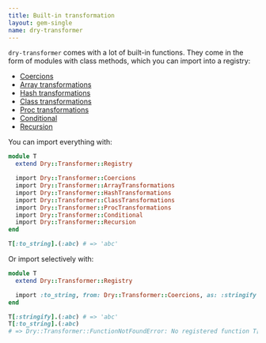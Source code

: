 ```yaml
---
title: Built-in transformation
layout: gem-single
name: dry-transformer
---
```


`dry-transformer` comes with a lot of built-in functions. They come in the form of modules with class methods, which you can import into a registry:

* [Coercions](https://www.rubydoc.info/gems/dry-transformer/Transproc/Coercions)
* [Array transformations](https://www.rubydoc.info/gems/dry-transformer/Transproc/ArrayTransformations)
* [Hash transformations](https://www.rubydoc.info/gems/dry-transformer/Transproc/HashTransformations)
* [Class transformations](https://www.rubydoc.info/gems/dry-transformer/Transproc/ClassTransformations)
* [Proc transformations](https://www.rubydoc.info/gems/dry-transformer/Transproc/ProcTransformations)
* [Conditional](https://www.rubydoc.info/gems/dry-transformer/Transproc/Conditional)
* [Recursion](https://www.rubydoc.info/gems/dry-transformer/Transproc/Recursion)

You can import everything with:

```ruby
module T
  extend Dry::Transformer::Registry

  import Dry::Transformer::Coercions
  import Dry::Transformer::ArrayTransformations
  import Dry::Transformer::HashTransformations
  import Dry::Transformer::ClassTransformations
  import Dry::Transformer::ProcTransformations
  import Dry::Transformer::Conditional
  import Dry::Transformer::Recursion
end

T[:to_string].(:abc) # => 'abc'
```

Or import selectively with:

```ruby
module T
  extend Dry::Transformer::Registry

  import :to_string, from: Dry::Transformer::Coercions, as: :stringify
end

T[:stringify].(:abc) # => 'abc'
T[:to_string].(:abc)
# => Dry::Transformer::FunctionNotFoundError: No registered function T[:to_string]
```
